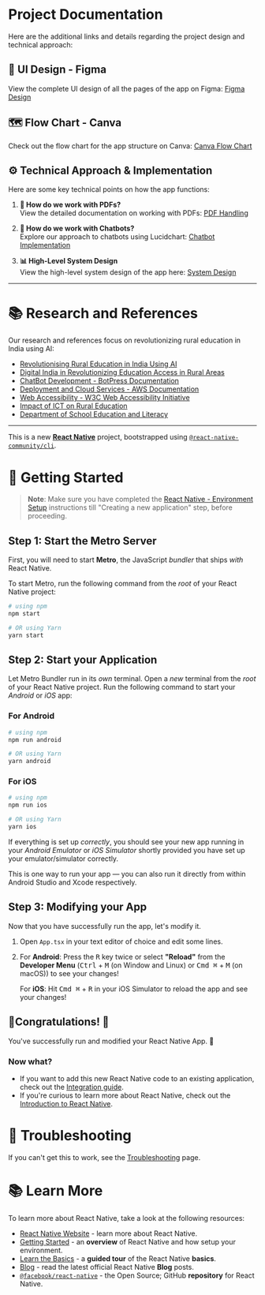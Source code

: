 # Project Documentation

Here are the additional links and details regarding the project design and technical approach:

## 🎨 UI Design - Figma
View the complete UI design of all the pages of the app on Figma: [Figma Design](https://www.figma.com/design/sRdAeHtAdjHA47q8BPOsOE/Educational-App-(Community)?node-id=0-1&node-type=canvas&t=lTTbMOsZsp0e8rnP-0)

## 🗺️ Flow Chart - Canva
Check out the flow chart for the app structure on Canva: [Canva Flow Chart](https://www.canva.com/design/DAGSH6nHAJE/riRceIfG1b5xN8qnWQiGHg/edit?utm_content=DAGSH6nHAJE&utm_campaign=designshare&utm_medium=link2&utm_source=sharebutton)

## ⚙️ Technical Approach & Implementation

Here are some key technical points on how the app functions:

1. **📄 How do we work with PDFs?**  
   View the detailed documentation on working with PDFs: [PDF Handling](https://drive.google.com/file/d/19a3tfqcj4H6D1lny4xXBaPen5LqNkkR5/view?usp=sharing)

2. **🤖 How do we work with Chatbots?**  
   Explore our approach to chatbots using Lucidchart: [Chatbot Implementation](https://lucid.app/lucidchart/a9905540-87c4-4efb-8b01-41945c4bc24a/edit?viewport_loc=-1352%2C82%2C5368%2C3272%2C0_0&invitationId=inv_9d4b56ce-2bff-43ae-9d01-f4a0ef1b829b)

3. **📊 High-Level System Design**  
   View the high-level system design of the app here: [System Design](https://lucid.app/lucidchart/4f7fbee9-f22d-4e31-9332-58443734e79c/edit?viewport_loc=-567%2C136%2C2684%2C1636%2C0_0&invitationId=inv_0e682f01-9b8d-423c-a2d8-26b5ea972708)

---

# 📚 Research and References

Our research and references focus on revolutionizing rural education in India using AI:

- [Revolutionising Rural Education in India Using AI](https://www.example.com/ai-rural-education)
- [Digital India in Revolutionizing Education Access in Rural Areas](https://www.example.com/digital-india)
- [ChatBot Development - BotPress Documentation](https://www.example.com/chatbot-botpress)
- [Deployment and Cloud Services - AWS Documentation](https://www.example.com/aws-deployment)
- [Web Accessibility - W3C Web Accessibility Initiative](https://www.example.com/w3c-accessibility)
- [Impact of ICT on Rural Education](https://www.example.com/impact-ict-rural-education)
- [Department of School Education and Literacy](https://www.example.com/school-education-literacy)

---

This is a new [**React Native**](https://reactnative.dev) project, bootstrapped using [`@react-native-community/cli`](https://github.com/react-native-community/cli).

# 🚀 Getting Started

> **Note**: Make sure you have completed the [React Native - Environment Setup](https://reactnative.dev/docs/environment-setup) instructions till "Creating a new application" step, before proceeding.

## Step 1: Start the Metro Server

First, you will need to start **Metro**, the JavaScript _bundler_ that ships _with_ React Native.

To start Metro, run the following command from the _root_ of your React Native project:

```bash
# using npm
npm start

# OR using Yarn
yarn start
```

## Step 2: Start your Application

Let Metro Bundler run in its _own_ terminal. Open a _new_ terminal from the _root_ of your React Native project. Run the following command to start your _Android_ or _iOS_ app:

### For Android

```bash
# using npm
npm run android

# OR using Yarn
yarn android
```

### For iOS

```bash
# using npm
npm run ios

# OR using Yarn
yarn ios
```

If everything is set up _correctly_, you should see your new app running in your _Android Emulator_ or _iOS Simulator_ shortly provided you have set up your emulator/simulator correctly.

This is one way to run your app — you can also run it directly from within Android Studio and Xcode respectively.

## Step 3: Modifying your App

Now that you have successfully run the app, let's modify it.

1. Open `App.tsx` in your text editor of choice and edit some lines.
2. For **Android**: Press the <kbd>R</kbd> key twice or select **"Reload"** from the **Developer Menu** (<kbd>Ctrl</kbd> + <kbd>M</kbd> (on Window and Linux) or <kbd>Cmd ⌘</kbd> + <kbd>M</kbd> (on macOS)) to see your changes!

   For **iOS**: Hit <kbd>Cmd ⌘</kbd> + <kbd>R</kbd> in your iOS Simulator to reload the app and see your changes!

## 🎉Congratulations! :tada:

You've successfully run and modified your React Native App. :partying_face:

### Now what?

- If you want to add this new React Native code to an existing application, check out the [Integration guide](https://reactnative.dev/docs/integration-with-existing-apps).
- If you're curious to learn more about React Native, check out the [Introduction to React Native](https://reactnative.dev/docs/getting-started).

# 🔧 Troubleshooting

If you can't get this to work, see the [Troubleshooting](https://reactnative.dev/docs/troubleshooting) page.

# 📚 Learn More

To learn more about React Native, take a look at the following resources:

- [React Native Website](https://reactnative.dev) - learn more about React Native.
- [Getting Started](https://reactnative.dev/docs/environment-setup) - an **overview** of React Native and how setup your environment.
- [Learn the Basics](https://reactnative.dev/docs/getting-started) - a **guided tour** of the React Native **basics**.
- [Blog](https://reactnative.dev/blog) - read the latest official React Native **Blog** posts.
- [`@facebook/react-native`](https://github.com/facebook/react-native) - the Open Source; GitHub **repository** for React Native.
